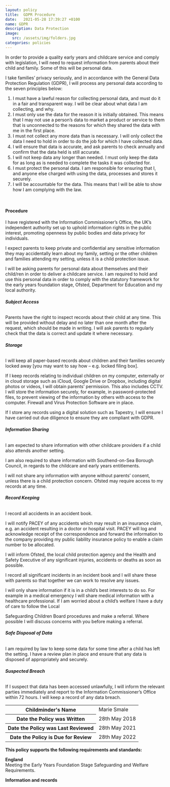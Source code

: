 ```yaml
---
layout: policy
title:  GDPR Procedure
date:   2021-05-28 17:39:27 +0100
name: GDPR
description: Data Protection
image:
   src: /assets/img/folders.jpg
categories: policies
---
```


In order to provide a quality early years and childcare service and comply with legislation, I will need to request information from parents about their child and family. Some of this will be personal data.

I take families’ privacy seriously, and in accordance with the General Data Protection Regulation (GDPR), I will process any personal data according to the seven principles below:
1. I must have a lawful reason for collecting personal data, and must do it in a fair and transparent way. I will be clear about what data I am collecting, and why.
2. I must only use the data for the reason it is initially obtained. This means that I may not use a person’s data to market a product or service to them that is unconnected to the reasons for which they shared the data with me in the first place.
3. I must not collect any more data than is necessary. I will only collect the data I need to hold in order to do the job for which I have collected data.
4. I will ensure that data is accurate, and ask parents to check annually and confirm that the data held is still accurate.
5. I will not keep data any longer than needed. I must only keep the data for as long as is needed to complete the tasks it was collected for.
6. I must protect the personal data. I am responsible for ensuring that I, and anyone else charged with using the data, processes and stores it securely.
7. I will be accountable for the data. This means that I will be able to show how I am complying with the law.

<br>

#### Procedure
I have registered with the Information Commissioner’s Office, the UK’s independent authority set up to uphold information rights in the public interest, promoting openness by public bodies and data privacy for individuals.

I expect parents to keep private and confidential any sensitive information they may accidentally learn about my family, setting or the other children and families attending my setting, unless it is a child protection issue.

I will be asking parents for personal data about themselves and their child/ren in order to deliver a childcare service. I am required to hold and use this personal data in order to comply with the statutory framework for the early years foundation stage, Ofsted, Department for Education and my local authority.

###### **Subject Access**

Parents have the right to inspect records about their child at any time. This will be provided without delay and no later than one month after the request, which should be made in writing. I will ask parents to regularly check that the data is correct and update it where necessary.

###### **Storage**

I will keep all paper-based records about children and their families securely locked away [you may want to say how – e.g. locked filing box].

If I keep records relating to individual children on my computer, externally or in cloud storage such as iCloud, Google Drive or Dropbox, including digital photos or videos, I will obtain parents’ permission. This also includes CCTV. I will store the information securely, for example, in password-protected files, to prevent viewing of the information by others with access to the computer. Firewall and Virus Protection Software are in place.

If I store any records using a digital solution such as Tapestry, I will ensure I have carried out due diligence to ensure they are compliant with GDPR.

###### **Information Sharing**

I am expected to share information with other childcare providers if a child also attends another setting.

I am also required to share information with Southend-on-Sea Borough Council, in regards to the childcare and early years entitlements.

I will not share any information with anyone without parents’ consent, unless there is a child protection concern.
Ofsted may require access to my records at any time.

###### **Record Keeping**

I record all accidents in an accident book.

I will notify PACEY of any accidents which may result in an insurance claim, e.g. an accident resulting in a doctor or hospital visit. PACEY will log and acknowledge receipt of the correspondence and forward the information to the company providing my public liability insurance policy to enable a claim number to be allocated.

I will inform Ofsted, the local child protection agency and the Health and Safety Executive of any significant injuries, accidents or deaths as soon as possible.

I record all significant incidents in an incident book and I will share these with parents so that together we can work to resolve any issues.

I will only share information if it is in a child’s best interests to do so. For example in a medical emergency I will share medical information with a healthcare professional. If I am worried about a child’s welfare I have a duty of care to follow the Local 

Safeguarding Children Board procedures and make a referral. Where possible I will discuss concerns with you before making a referral.

###### **Safe Disposal of Data**

I am required by law to keep some data for some time after a child has left the setting. I have a review plan in place and ensure that 
any data is disposed of appropriately and securely.

###### **Suspected Breach**

If I suspect that data has been accessed unlawfully, I will inform the relevant parties immediately and report to the Information Commissioner’s Office within 72 hours. I will keep a record of any data breach.

<table class="table table-bordered mt-5 mb-5">
  <tbody>
    <tr>
      <th scope="row">Childminder's Name </th>
      <td>Marie Smale</td>
    </tr>
    <tr>
      <th scope="row">Date the Policy was Written</th>
      <td>28th May 2018</td>
    </tr>
    <tr>
      <th scope="row">Date the Policy was Last Reviewed</th>
      <td>28th May 2021</td>
    </tr>
    <tr>
      <th scope="row">Date the Policy is Due for Review</th>
      <td>28th May 2022</td>
    </tr>
  </tbody>
</table>

**This policy supports the following requirements and standards:**

**England**  
   Meeting the Early Years Foundation Stage Safeguarding and Welfare Requirements.  

**Information and records**
